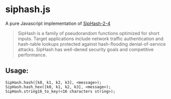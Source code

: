 siphash.js
==========

A pure Javascript implementation of
[SipHash-2-4](http://131002.net/siphash/siphash.pdf)

> SipHash is a family of pseudorandom functions optimized for short
> inputs. Target applications include network traffic authentication and
> hash-table lookups protected against hash-flooding denial-of-service
> attacks. SipHash has well-dened security goals and competitive
> performance.

Usage:
------

    SipHash.hash([k0, k1, k2, k3], <message>);
    SipHash.hash_hex([k0, k1, k2, k3], <message>);
    SipHash.string16_to_key(<16 characters string>);
